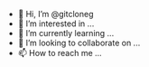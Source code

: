 - 👋 Hi, I’m @gitcloneg
- 👀 I’m interested in ...
- 🌱 I’m currently learning ...
- 💞️ I’m looking to collaborate on ...
- 📫 How to reach me ...

<!---
gitcloneg/gitcloneg is a ✨ special ✨ repository because its `README.md` (this file) appears on your GitHub profile.
You can click the Preview link to take a look at your changes.
--->
